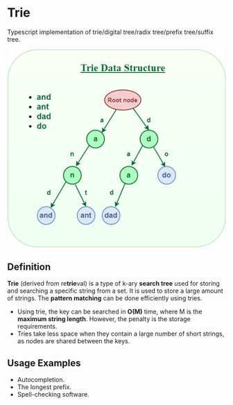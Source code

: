 # Trie

Typescript implementation of trie/digital tree/radix tree/prefix tree/suffix tree. 

![](docs/trie.png)

## Definition
**Trie** (derived from re**trie**val) is a type of k-ary **search tree** used for storing and searching a specific string from a set. It is used to store a large amount of strings. The **pattern matching** can be done efficiently using tries.

- Using trie, the key can be searched in **O(M)** time, where M is the **maximum string length**. However, the penalty is the storage requirements.
- Tries take less space when they contain a large number of short strings, as nodes are shared between the keys.

## Usage Examples
- Autocompletion.
- The longest prefix.
- Spell-checking software.
